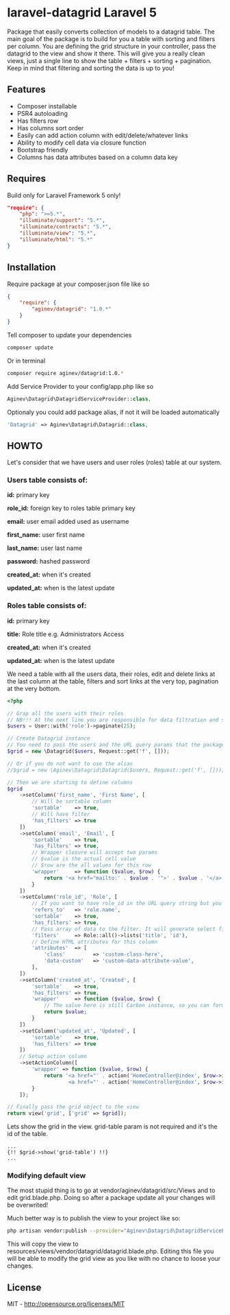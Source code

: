 # laravel-datagrid Laravel 5
Package that easily converts collection of models to a datagrid table. The main goal of the package is to build for you a table with sorting and filters per column. You are defining the grid structure in your controller, pass the datagrid to the view and show it there. This will give you a really clean views, just a single line to show the table + filters + sorting + pagination. Keep in mind that filtering and sorting the data is up to you!

## Features
- Composer installable
- PSR4 autoloading
- Has filters row
- Has columns sort order
- Easily can add action column with edit/delete/whatever links
- Ability to modify cell data via closure function
- Bootstrap friendly
- Columns has data attributes based on a column data key

## Requires
Build only for Laravel Framework 5 only!

```json
"require": {
	"php": ">=5.*",
	"illuminate/support": "5.*",
	"illuminate/contracts": "5.*",
	"illuminate/view": "5.*",
	"illuminate/html": "5.*"
}
```

## Installation
Require package at your composer.json file like so
```json
{
    "require": {
        "aginev/datagrid": "1.0.*"
    }
}
```

Tell composer to update your dependencies
```sh
composer update
```

Or in terminal
```sh
composer require aginev/datagrid:1.0.*
```

Add Service Provider to your config/app.php like so
```php
Aginev\Datagrid\DatagridServiceProvider::class,
```

Optionaly you could add package alias, if not it will be loaded automatically
```php
'Datagrid' => Aginev\Datagrid\Datagrid::class,
```

## HOWTO
Let's consider that we have users and user roles (roles) table at our system.

### Users table consists of:

**id:** primary key

**role_id:** foreign key to roles table primary key

**email:** user email added used as username

**first_name:** user first name

**last_name:** user last name

**password:** hashed password

**created_at:** when it's created

**updated_at:** when is the latest update

### Roles table consists of:

**id:** primary key

**title:** Role title e.g. Administrators Access

**created_at:** when it's created

**updated_at:** when is the latest update

We need a table with all the users data, their roles, edit and delete links at the last column at the table, filters and sort links at the very top, pagination at the very bottom.

```php
<?php

// Grap all the users with their roles
// NB!!! At the next line you are responsible for data filtration and sorting!
$users = User::with('role')->paginate(25);

// Create Datagrid instance
// You need to pass the users and the URL query params that the package is using
$grid = new \Datagrid($users, Request::get('f', []));

// Or if you do not want to use the alias
//$grid = new \Aginev\Datagrid\Datagrid($users, Request::get('f', []));

// Then we are starting to define columns
$grid
	->setColumn('first_name', 'First Name', [
		// Will be sortable column
		'sortable'    => true,
		// Will have filter
		'has_filters' => true
	])
	->setColumn('email', 'Email', [
		'sortable'    => true,
		'has_filters' => true,
		// Wrapper closure will accept two params
		// $value is the actual cell value
		// $row are the all values for this row
		'wrapper'     => function ($value, $row) {
			return '<a href="mailto:' . $value . '">' . $value . '</a>';
		}
	])
	->setColumn('role_id', 'Role', [
		// If you want to have role_id in the URL query string but you need to show role.name as value (dot notation for the user/role relation)
		'refers_to'   => 'role.name',
		'sortable'    => true,
		'has_filters' => true,
		// Pass array of data to the filter. It will generate select field.
		'filters'     => Role::all()->lists('title', 'id'),
		// Define HTML attributes for this column
		'attributes'  => [
            'class'         => 'custom-class-here',
            'data-custom'   => 'custom-data-attribute-value',
        ],
	])
	->setColumn('created_at', 'Created', [
		'sortable'    => true,
		'has_filters' => true,
		'wrapper'     => function ($value, $row) {
			// The value here is still Carbon instance, so you can format it using the Carbon methods
			return $value;
		}
	])
	->setColumn('updated_at', 'Updated', [
		'sortable'    => true,
		'has_filters' => true
	])
	// Setup action column
	->setActionColumn([
		'wrapper' => function ($value, $row) {
			return '<a href="' . action('HomeController@index', $row->id) . '" title="Edit" class="btn btn-xs"><span class="glyphicon glyphicon-pencil" aria-hidden="true"></span></a>
					<a href="' . action('HomeController@index', $row->id) . '" title="Delete" data-method="DELETE" class="btn btn-xs text-danger" data-confirm="Are you sure?"><span class="glyphicon glyphicon-remove" aria-hidden="true"></span></a>';
		}
	]);

// Finally pass the grid object to the view
return view('grid', ['grid' => $grid]);
```

Lets show the grid in the view. grid-table param is not required and it's the id of the table.
```blade
...
{!! $grid->show('grid-table') !!}
...
```

### Modifying default view

The most stupid thing is to go at vendor/aginev/datagrid/src/Views and to edit grid.blade.php. Doing so after a package update all your changes will be overwrited!

Much better way is to publish the view to your project like so:

```sh
php artisan vendor:publish --provider="Aginev\Datagrid\DatagridServiceProvider" --tag="views"
```

This will copy the view to resources/views/vendor/datagrid/datagrid.blade.php. Editing this file you will be able to modify the grid view as you like with no chance to loose your changes.

## License
MIT - http://opensource.org/licenses/MIT
